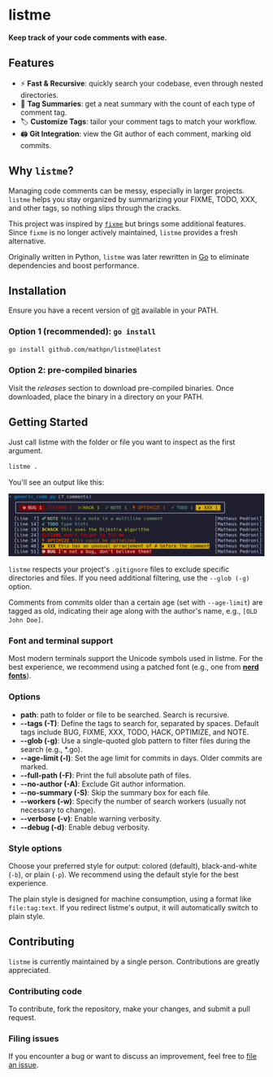 # listme

**Keep track of your code comments with ease.**

## Features

- ⚡ **Fast & Recursive**: quickly search your codebase, even through nested directories.
- 🌈 **Tag Summaries**: get a neat summary with the count of each type of comment tag.
- 🏷 **Customize Tags**: tailor your comment tags to match your workflow.
- 🖨 **Git Integration**: view the Git author of each comment, marking old commits.

## Why `listme`?

Managing code comments can be messy, especially in larger projects. `listme` helps you stay organized by summarizing your FIXME, TODO, XXX, and other tags, so nothing slips through the cracks.

This project was inspired by [`fixme`](https://github.com/JohnPostlethwait/fixme) but brings some additional features. Since `fixme` is no longer actively maintained, `listme` provides a fresh alternative.

Originally written in Python, `listme` was later rewritten in [Go](https://go.dev/) to eliminate dependencies and boost performance.


## Installation

Ensure you have a recent version of [git](https://git-scm.com/) available in your PATH.

### Option 1 (recommended): `go install`

```bash
go install github.com/mathpn/listme@latest
```

### Option 2: pre-compiled binaries

Visit the _releases_ section to download pre-compiled binaries. Once downloaded, place the binary in a directory on your PATH.


## Getting Started

Just call listme with the folder or file you want to inspect as the first argument.

```bash
listme .
```

You'll see an output like this:

![Example output screenshot](https://github.com/mathpn/listme/raw/main/screenshots/example_output.png?raw=true)

`listme` respects your project's `.gitignore` files to exclude specific directories and files. If you need additional filtering, use the `--glob (-g)` option.

Comments from commits older than a certain age (set with `--age-limit`) are tagged as old, indicating their age along with the author's name, e.g., `[OLD John Doe]`.


### Font and terminal support

Most modern terminals support the Unicode symbols used in listme. For the best experience, we recommend using a patched font (e.g., one from **[nerd fonts](https://www.nerdfonts.com/)**).


### Options

- **path**: path to folder or file to be searched. Search is recursive.
- **--tags (-T)**: Define the tags to search for, separated by spaces. Default tags include BUG, FIXME, XXX, TODO, HACK, OPTIMIZE, and NOTE.
- **--glob (-g)**: Use a single-quoted glob pattern to filter files during the search (e.g., *.go).
- **--age-limit (-l)**: Set the age limit for commits in days. Older commits are marked.
- **--full-path (-F)**: Print the full absolute path of files.
- **--no-author (-A)**: Exclude Git author information.
- **--no-summary (-S)**: Skip the summary box for each file.
- **--workers (-w)**: Specify the number of search workers (usually not necessary to change).
- **--verbose (-v)**: Enable warning verbosity.
- **--debug (-d)**: Enable debug verbosity.

### Style options

Choose your preferred style for output: colored (default), black-and-white (`-b`), or plain (`-p`). We recommend using the default style for the best experience.

The plain style is designed for machine consumption, using a format like `file:tag:text`. If you redirect listme's output, it will automatically switch to plain style.

## Contributing

`listme` is currently maintained by a single person. Contributions are greatly appreciated.

### Contributing code

To contribute, fork the repository, make your changes, and submit a pull request.

### Filing issues

If you encounter a bug or want to discuss an improvement, feel free to [file an issue](https://github.com/mathpn/listme/issues).
